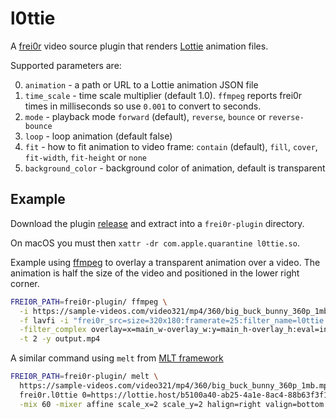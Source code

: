 # l0ttie

A [frei0r](https://dyne.org/software/frei0r/) video source plugin that renders  [Lottie](https://lottie.github.io) animation files.

Supported parameters are:

0. `animation` - a path or URL to a Lottie animation JSON file
1. `time_scale` - time scale multiplier (default 1.0). `ffmpeg` reports frei0r times in milliseconds so use `0.001` to convert to seconds.
2. `mode` - playback mode `forward` (default), `reverse`, `bounce` or `reverse-bounce`
3. `loop` - loop animation (default false)
4. `fit` - how to fit animation to video frame: `contain` (default), `fill`, `cover`, `fit-width`, `fit-height` or `none`
5. `background_color` - background color of animation, default is transparent

## Example

Download the plugin [release](https://github.com/rectalogic/l0ttie/releases) and extract into a `frei0r-plugin` directory.

On macOS you must then `xattr -dr com.apple.quarantine l0ttie.so`.

Example using [ffmpeg](https://ffmpeg.org) to overlay a transparent animation over a video. The animation is half the size of the video and positioned in the lower right corner.

```sh
FREI0R_PATH=frei0r-plugin/ ffmpeg \
  -i https://sample-videos.com/video321/mp4/360/big_buck_bunny_360p_1mb.mp4 \
  -f lavfi -i "frei0r_src=size=320x180:framerate=25:filter_name=l0ttie:filter_params=https\\\\://lottie.host/b5100a40-ab25-4a1e-8ac4-88b63f3f1018/Nd2wTOGBRS.json|0.001" \
  -filter_complex overlay=x=main_w-overlay_w:y=main_h-overlay_h:eval=init \
  -t 2 -y output.mp4
```

A similar command using `melt` from [MLT framework](https://www.mltframework.org)

```sh
FREI0R_PATH=frei0r-plugin/ melt \
  https://sample-videos.com/video321/mp4/360/big_buck_bunny_360p_1mb.mp4 out=60 \
  frei0r.l0ttie 0=https://lottie.host/b5100a40-ab25-4a1e-8ac4-88b63f3f1018/Nd2wTOGBRS.json out=60 \
  -mix 60 -mixer affine scale_x=2 scale_y=2 halign=right valign=bottom
```
